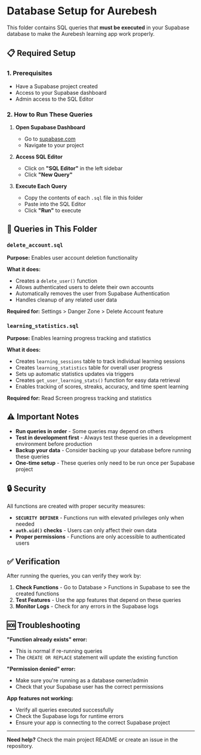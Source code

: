 # Database Setup for Aurebesh 

This folder contains SQL queries that **must be executed** in your Supabase database to make the Aurebesh learning app work properly.

## 📋 Required Setup

### 1. Prerequisites
- Have a Supabase project created
- Access to your Supabase dashboard
- Admin access to the SQL Editor

### 2. How to Run These Queries

1. **Open Supabase Dashboard**
   - Go to [supabase.com](https://supabase.com) 
   - Navigate to your project

2. **Access SQL Editor**
   - Click on **"SQL Editor"** in the left sidebar
   - Click **"New Query"**

3. **Execute Each Query**
   - Copy the contents of each `.sql` file in this folder
   - Paste into the SQL Editor
   - Click **"Run"** to execute

## 📂 Queries in This Folder

### `delete_account.sql`
**Purpose:** Enables user account deletion functionality

**What it does:**
- Creates a `delete_user()` function
- Allows authenticated users to delete their own accounts
- Automatically removes the user from Supabase Authentication
- Handles cleanup of any related user data

**Required for:** Settings > Danger Zone > Delete Account feature

### `learning_statistics.sql`
**Purpose:** Enables learning progress tracking and statistics

**What it does:**
- Creates `learning_sessions` table to track individual learning sessions
- Creates `learning_statistics` table for overall user progress
- Sets up automatic statistics updates via triggers
- Creates `get_user_learning_stats()` function for easy data retrieval
- Enables tracking of scores, streaks, accuracy, and time spent learning

**Required for:** Read Screen progress tracking and statistics

## ⚠️ Important Notes

- **Run queries in order** - Some queries may depend on others
- **Test in development first** - Always test these queries in a development environment before production
- **Backup your data** - Consider backing up your database before running these queries
- **One-time setup** - These queries only need to be run once per Supabase project

## 🔒 Security

All functions are created with proper security measures:
- **`SECURITY DEFINER`** - Functions run with elevated privileges only when needed
- **`auth.uid()` checks** - Users can only affect their own data
- **Proper permissions** - Functions are only accessible to authenticated users

## ✅ Verification

After running the queries, you can verify they work by:

1. **Check Functions** - Go to Database > Functions in Supabase to see the created functions
2. **Test Features** - Use the app features that depend on these queries
3. **Monitor Logs** - Check for any errors in the Supabase logs

## 🆘 Troubleshooting

**"Function already exists" error:**
- This is normal if re-running queries
- The `CREATE OR REPLACE` statement will update the existing function

**"Permission denied" error:**
- Make sure you're running as a database owner/admin
- Check that your Supabase user has the correct permissions

**App features not working:**
- Verify all queries executed successfully
- Check the Supabase logs for runtime errors
- Ensure your app is connecting to the correct Supabase project

---

**Need help?** Check the main project README or create an issue in the repository.
